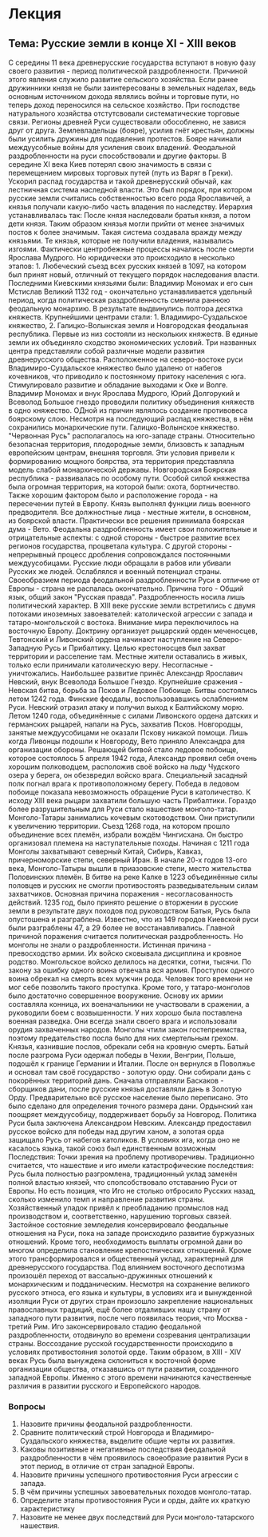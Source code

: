# Лекция
## Тема: Русские земли в конце XI - XIII веков
С середины 11 века древнерусские государства вступают в новую фазу своего развития - период политической раздробленности. Причиной этого явления служило развитие сельского хозяйства. Если ранее дружинники князя не были заинтересованы в земельных наделах, ведь основным источником дохода являлись войны и торговые пути, но теперь доход переносился на сельское хозяйство. При господстве натурального хозяйства отстутсвовали систематические торговые связи. Регионы древней Руси существовали обособленно, не завися друг от друга. Землевладельцы (бояре), усилив гнёт крестьян, должны были усилить дружины для подавления протестов. Бояре начинали междуусобные войны для усиления своих владений.
Феодальной раздробленности на руси способствовали и другие факторы. В середине XI века Киев потерял свою значимость в связи с перемещением мировых торговых путей (путь из Варяг в Греки). Ускорил распад государства и такой древнерусский обычай, как лестничная система наследной власти. Это был порядок, при котором русские земли считались собственностью всего рода Ярославичей, а князья получали какую-либо часть владения по наследству. Иерархия устанавливалась так: После князя наследовали братья князя, а потом дети князя. Таким образом князья могли прийти от менее значимых постов к более значимым. Такая система создавала вражду между князьями. Те князья, которые не получили владения, назывались изгоями. Фактически центробежные процессы начались после смерти Ярослава Мудрого. Но юридически это происходило в несколько этапов: 1. Любеческий съезд всех русских князей в 1097, на котором был принят новый, отличный от текущего порядок наследования власти. Последними Киевскими князьями были: Владимир Мономах и его сын Мстислав Великий
1132 год - окончательно устанавливается удельный период, когда политическая раздробленность сменила раннюю феодальную монархию. В результате выдвинулись полтора десятка княжеств. Крупнейшими центрами стали: 1. Владимиро-Суздальское княжество, 2. Галицко-Волынская земля и Новгородская феодальная республика. 
Первые из низ состояли из нескольких княжеств. В единые земли их объединяло сходство экономических условий. Три названных центра представляли собой различные модели развития древнерусского общества. 
Расположенное на северо-востоке руси Владимиро-Суздальское княжество было удалено от набегов кочевников, что приводило к постоянному притоку населения с юга. Стимулировало развитие и обладание выходами к Оке и Волге. Владимир Мономах и внук Ярослава Мудрого, Юрий Долгорукий и Всеволод Большое гнездо проводили политику объединения княжеств в одно княжество. ОДной из причин являлось создание противовеса боярскому слою. Несмотря на последующий распад княжества, в нём сохранились монархические пути.
Галицко-Волынское княжество. "Червонная Русь" располагалось на юго-западе страны. Относительно безопасная территория, плодородные земли, близовсть к западным европейским центрам, внешняя торговля. Эти условия привели к формированию мощного боярства, эта территория представляла модель слабой монархической державы.
Новгородская Боярская республика - развивалась по особому пути. Особой силой княжества была огромная территория, на которой были: охота, бортничество. Также хорошим фактором было и расположение города - на пересечении путей в Европу. Князь выполнял функции лишь военного предводителя. Все должностные лица - местные жители, в основном, из боярской власти. Практически все решения принимала боярская дума - Вето. 
Феодальна раздробленность имеет свои положительные и отрицательные аспекты: с одной стороны - быстрое развитие всех регионов государства, процветала культура. С другой стороны - непрерывный процесс дробления сопровождался постоянными междуусобицами. Русские люди обращали в рабов или убивали Русских же людей. Ослаблялся и военный потенциал страны. Своеобразием периода феодальной раздробленности Руси в отличие от Европы - страна не распалась окончательно. Причина того - Общий язык, общий закон "Русская правда". Раздробленность носила лишь политический характер. В XIII веке русские земли встретились с двумя потоками иноземных завоевателей: католической агрессии с запада и татаро-монгольской с востока.
Внимание мира переключилось на восточную Европу. Доктрину организует рыцарский орден меченосцев, Тевтонский и Ливонский ордена начинают наступление на Северо-Западную Русь и Прибалтику. Целью крестоносцев был захват территории и расселение там. Местные жители оставались в живых, только если принимали католическую веру. Несогласные - уничтожались. Наибольшее развитие принёс Александр Ярославич Невский, внук Всеволода Большое Гнездо. Крупнейшие сражения - Невская битва, борьба за Псков и Ледовое Побоище. Битвы состоялись летом 1242 года. Финские феодалы, воспользовавшись ослаблением Руси. Невский отразил атаку и получил выход к Балтийскому морю. Летом 1240 года, объединённые с силами Ливонского ордена датских и германских рыцарей, напали на Русь, захватив Псков. Новгородцы, занятые междуусобицами не оказали Пскову никакой помощи. Лишь когда Ливонцы подошли к Новгороду, Вето приняло Александра для организации обороны. Решающей битвой стало ледовое побоище, которое состоялось 5 апреля 1942 года, Александр проявил себя очень хорошим полководцем, расположив своё войско на льду Чудского озера у берега, он обезвредил войско врага. Специальный засадный полк погнал врага к противоположному берегу. Победа в ледовом побоище показала невозможность обращение Руси в католичество. К исходу XIII века рыцари захватили большую часть Прибалтики.
Гораздо более разрушительным для Руси стало нашествие монголо-татар. Монголо-Татары занимались кочевым скотоводством. Они приступили к увеличению территории. Съезд 1268 года, на котором прошло объединение всех племён, избрали вождём Чингисхана. Он быстро организовал племена на наступательные походы. Начиная с 1211 года Монголы захватывают северный Китай, Сибирь, Кавказ, причерноморские степи, северный Иран.
В начале 20-х годов 13-ого века, Монголо-Татыры вышли в приазовские степи, место жительства Половинских племён. В битве на реке Калке в 1223 объединённые силы половцев и русских не смогли противостоять разведывательным силам захватчиков. Основная причина поражения - несогласованность действий. 1235 год, было принято решение о вторжении в русские земли в результате двух походов под руководством Батыя, Русь была опустошена и разграблена. Известно, что из 149 городов Киевской руси были разграблены 47, а 29 более не восстанавливались. Главной причиной поражения считается политическая раздробленность. Но монголы не знали о раздробленности. Истинная причина - превосходство армии. Их войско сковывала дисциплина и кровное родство. Монгольское войско делилось на десятки, сотни, тысячи. По закону за ошибку одного воина отвечала вся армия. Проступок одного воина обрекал на смерть всех мужчин рода. Человек того времени не мог себе позволить такого проступка. Кроме того, у татаро-монголов было достаточно совершенное вооружение. Основу их армии составляла конница, их военачальники не участвовали в сражении, а руководили боем с возвышенности. У них хорошо была поставлена военная разведка. Они всегда знали своего врага и использовали орудия захваченных народов. Монголы чтили закон гостепреимства, поэтому предательство посла было для них смертельным грехом. Князья, казнившие послов, обрекали себя на кровную смерть. Батый после разгрома Руси одержал победы в Чехии, Венгрии, Польше, подошёл к границе Германии и Италии. После он вернулся в Поволжье и основал там своё государство - золотую орду. Они собирали дань с покорённых территорий дань. Сначала отправляли Баскаков - сборщиков дани, после русские князья доставляли дань в Золотую Орду. Предварительно всё русское население было переписано. Это было сделано для определения точного размера дани. Ордынский хан поощряет междуусобицу, поддерживает борьбу за Новгород. Политика Руси была заключена Александром Невским. Александр предоставил русское войско для победы над другим ханом, а золотая орда защищало Русь от набегов католиков. В условиях ига, когда оно не касалось языка, такой союз был единственным возможным
Последствия: Точки зрения на проблему противоречивы. Традиционно считается, что нашествие и иго имели катастрофические последствия: Русь была полностью разгромлена, традиционный уклад заменён полной властью князей, что спопсобствовало отставанию Руси от Европы. Но есть позиция, что Иго не столько отбросило Русских назад, сколько изменило темп и направление развития страны. Хозяйственный упадок привёл к преобладанию промыслов над производством и, соответственно, нарушению торговых связей. Застойное состояние земледелия консервировало феодальные отношения на Руси, пока на западе происходило развитие буржуазных отношений.
Кроме того, необходимость выплаты огромной дани во многом определила становление крепостнических отношений. Кроме этого трансформировался и общественный уклад, характерный для древнерусского государства. Под влиянием восточного деспотизма произошёл переход от вассально-дружинных отношений к монархическим и подданическим. Несмотря на сохранение великого русского этноса, его языка и культуры, в условиях ига и вынужденной изоляции Руси от других стран произошло закрепление национальных православных традиций, ещё более отдаливших нашу страну от западного пути развития, после чего появилась теория, что Москва - третий Рим. Иго законсервировало стадию феодальной раздробленности, отодвинуло во времени созревания централизации страны. Воссоздание русской государственности происходило в условиях противостояния золотой орде.
Таким образом, в XIII - XIV веках Русь была вынуждена склониться к восточной форме организации общества, отказавшись от пути развития, созданного западной Европы. Именно с этого времени начинаются качественные различия в развитии русского и Европейского народов.

### Вопросы
1. Назовите причины феодальной раздробленности.
2. Сравните политический строй Новгорода и Владимиро-Суздальского княжества, выделите общие черты их развития.
3. Каковы позитивные и негативные последствия феодальной раздробленности в чём проявилось своеобразие развития Руси в этот период, в отличие от стран западной Европы.
4. Назовите причины успешного противостояния Руси агрессии с запада.
5. В чём причины успешных завоевательных походов монголо-татар.
6. Определите этапы противостояния Руси и орды, дайте их краткую характеристику
7. Назовите не менее двух последствий для Руси монголо-татарского нашествия.
